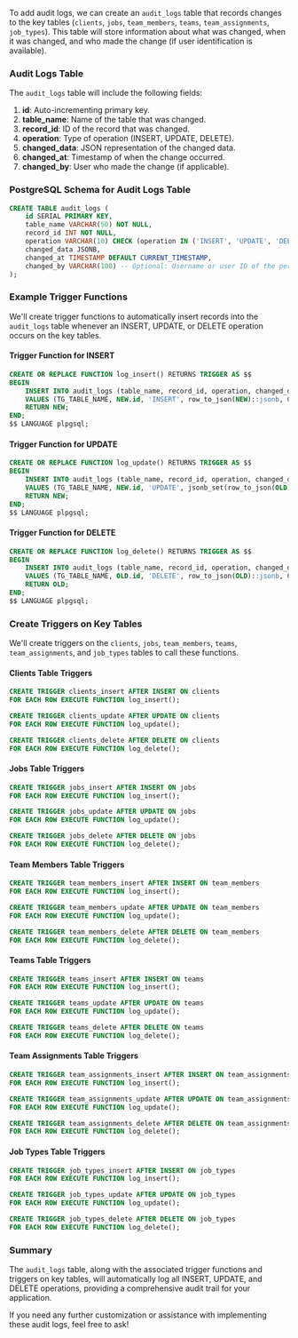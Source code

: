 To add audit logs, we can create an `audit_logs` table that records changes to the key tables (`clients`, `jobs`, `team_members`, `teams`, `team_assignments`, `job_types`). This table will store information about what was changed, when it was changed, and who made the change (if user identification is available).

### Audit Logs Table

The `audit_logs` table will include the following fields:

1. **id**: Auto-incrementing primary key.
2. **table_name**: Name of the table that was changed.
3. **record_id**: ID of the record that was changed.
4. **operation**: Type of operation (INSERT, UPDATE, DELETE).
5. **changed_data**: JSON representation of the changed data.
6. **changed_at**: Timestamp of when the change occurred.
7. **changed_by**: User who made the change (if applicable).

### PostgreSQL Schema for Audit Logs Table

```sql
CREATE TABLE audit_logs (
    id SERIAL PRIMARY KEY,
    table_name VARCHAR(50) NOT NULL,
    record_id INT NOT NULL,
    operation VARCHAR(10) CHECK (operation IN ('INSERT', 'UPDATE', 'DELETE')) NOT NULL,
    changed_data JSONB,
    changed_at TIMESTAMP DEFAULT CURRENT_TIMESTAMP,
    changed_by VARCHAR(100) -- Optional: Username or user ID of the person who made the change
);
```

### Example Trigger Functions

We'll create trigger functions to automatically insert records into the `audit_logs` table whenever an INSERT, UPDATE, or DELETE operation occurs on the key tables.

#### Trigger Function for INSERT

```sql
CREATE OR REPLACE FUNCTION log_insert() RETURNS TRIGGER AS $$
BEGIN
    INSERT INTO audit_logs (table_name, record_id, operation, changed_data, changed_at, changed_by)
    VALUES (TG_TABLE_NAME, NEW.id, 'INSERT', row_to_json(NEW)::jsonb, CURRENT_TIMESTAMP, SESSION_USER);
    RETURN NEW;
END;
$$ LANGUAGE plpgsql;
```

#### Trigger Function for UPDATE

```sql
CREATE OR REPLACE FUNCTION log_update() RETURNS TRIGGER AS $$
BEGIN
    INSERT INTO audit_logs (table_name, record_id, operation, changed_data, changed_at, changed_by)
    VALUES (TG_TABLE_NAME, NEW.id, 'UPDATE', jsonb_set(row_to_json(OLD)::jsonb, '{new}', row_to_json(NEW)::jsonb), CURRENT_TIMESTAMP, SESSION_USER);
    RETURN NEW;
END;
$$ LANGUAGE plpgsql;
```

#### Trigger Function for DELETE

```sql
CREATE OR REPLACE FUNCTION log_delete() RETURNS TRIGGER AS $$
BEGIN
    INSERT INTO audit_logs (table_name, record_id, operation, changed_data, changed_at, changed_by)
    VALUES (TG_TABLE_NAME, OLD.id, 'DELETE', row_to_json(OLD)::jsonb, CURRENT_TIMESTAMP, SESSION_USER);
    RETURN OLD;
END;
$$ LANGUAGE plpgsql;
```

### Create Triggers on Key Tables

We'll create triggers on the `clients`, `jobs`, `team_members`, `teams`, `team_assignments`, and `job_types` tables to call these functions.

#### Clients Table Triggers

```sql
CREATE TRIGGER clients_insert AFTER INSERT ON clients
FOR EACH ROW EXECUTE FUNCTION log_insert();

CREATE TRIGGER clients_update AFTER UPDATE ON clients
FOR EACH ROW EXECUTE FUNCTION log_update();

CREATE TRIGGER clients_delete AFTER DELETE ON clients
FOR EACH ROW EXECUTE FUNCTION log_delete();
```

#### Jobs Table Triggers

```sql
CREATE TRIGGER jobs_insert AFTER INSERT ON jobs
FOR EACH ROW EXECUTE FUNCTION log_insert();

CREATE TRIGGER jobs_update AFTER UPDATE ON jobs
FOR EACH ROW EXECUTE FUNCTION log_update();

CREATE TRIGGER jobs_delete AFTER DELETE ON jobs
FOR EACH ROW EXECUTE FUNCTION log_delete();
```

#### Team Members Table Triggers

```sql
CREATE TRIGGER team_members_insert AFTER INSERT ON team_members
FOR EACH ROW EXECUTE FUNCTION log_insert();

CREATE TRIGGER team_members_update AFTER UPDATE ON team_members
FOR EACH ROW EXECUTE FUNCTION log_update();

CREATE TRIGGER team_members_delete AFTER DELETE ON team_members
FOR EACH ROW EXECUTE FUNCTION log_delete();
```

#### Teams Table Triggers

```sql
CREATE TRIGGER teams_insert AFTER INSERT ON teams
FOR EACH ROW EXECUTE FUNCTION log_insert();

CREATE TRIGGER teams_update AFTER UPDATE ON teams
FOR EACH ROW EXECUTE FUNCTION log_update();

CREATE TRIGGER teams_delete AFTER DELETE ON teams
FOR EACH ROW EXECUTE FUNCTION log_delete();
```

#### Team Assignments Table Triggers

```sql
CREATE TRIGGER team_assignments_insert AFTER INSERT ON team_assignments
FOR EACH ROW EXECUTE FUNCTION log_insert();

CREATE TRIGGER team_assignments_update AFTER UPDATE ON team_assignments
FOR EACH ROW EXECUTE FUNCTION log_update();

CREATE TRIGGER team_assignments_delete AFTER DELETE ON team_assignments
FOR EACH ROW EXECUTE FUNCTION log_delete();
```

#### Job Types Table Triggers

```sql
CREATE TRIGGER job_types_insert AFTER INSERT ON job_types
FOR EACH ROW EXECUTE FUNCTION log_insert();

CREATE TRIGGER job_types_update AFTER UPDATE ON job_types
FOR EACH ROW EXECUTE FUNCTION log_update();

CREATE TRIGGER job_types_delete AFTER DELETE ON job_types
FOR EACH ROW EXECUTE FUNCTION log_delete();
```

### Summary

The `audit_logs` table, along with the associated trigger functions and triggers on key tables, will automatically log all INSERT, UPDATE, and DELETE operations, providing a comprehensive audit trail for your application.

If you need any further customization or assistance with implementing these audit logs, feel free to ask!